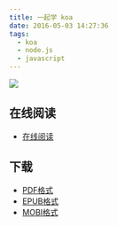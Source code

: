 ```yaml
---
title: 一起学 koa
date: 2016-05-03 14:27:36
tags:
  - koa
  - node.js
  - javascript
---
```


![](https://ek8whxe.cloudimg.io/s/width/226/https://www.gitbook.com/cover/book/wizardforcel/koa-generator-examples.jpg)

<!--more-->

## 在线阅读 ##

+ [在线阅读](https://www.gitbook.com/book/wizardforcel/koa-generator-examples/details)

## 下载 ##

+ [PDF格式](https://www.gitbook.com/download/pdf/book/wizardforcel/koa-generator-examples)
+ [EPUB格式](https://www.gitbook.com/download/epub/book/wizardforcel/koa-generator-examples)
+ [MOBI格式](https://www.gitbook.com/download/mobi/book/wizardforcel/koa-generator-examples)
